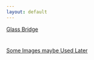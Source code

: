 ```yaml
---
layout: default
---
```


[Glass Bridge](https://i.imgur.com/SQHf71w.png)


#

[Some Images maybe Used Later](https://i.imgur.com/r8IIF2l.jpg)